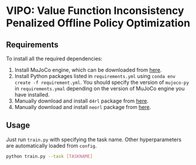 # VIPO: Value Function Inconsistency Penalized Offline Policy Optimization


## Requirements

To install all the required dependencies:

1. Install MuJoCo engine, which can be downloaded from [here](https://mujoco.org/download).
2. Install Python packages listed in `requirements.yml` using `conda env create -f requirement.yml`. You should specify the version of `mujoco-py` in `requirements.ymal` depending on the version of MuJoCo engine you have installed.
3. Manually download and install `d4rl` package from [here](https://github.com/rail-berkeley/d4rl).
4. Manually download and install `neorl` package from [here](https://github.com/polixir/NeoRL).

## Usage

Just run `train.py` with specifying the task name. Other hyperparameters are automatically loaded from `config`.

```bash
python train.py --task [TASKNAME]
```
